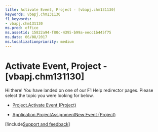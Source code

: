 ```yaml
---
title: Activate Event, Project - [vbapj.chm131130]
keywords: vbapj.chm131130
f1_keywords:
- vbapj.chm131130
ms.prod: office
ms.assetid: 15822a94-f80c-4395-b99a-eecc1b445f75
ms.date: 06/08/2017
ms.localizationpriority: medium
---
```



# Activate Event, Project - [vbapj.chm131130]

Hi there! You have landed on one of our F1 Help redirector pages. Please select the topic you were looking for below.

- [Project.Activate Event (Project)](https://msdn.microsoft.com/library/fd3b89be-ea9a-5574-be1e-01e3d042a4a1%28Office.15%29.aspx)

- [Application.ProjectAssignmentNew Event (Project)](https://msdn.microsoft.com/library/dcb4acc6-a113-1e93-5f08-e9e68b902b96%28Office.15%29.aspx)

[!include[Support and feedback](~/includes/feedback-boilerplate.md)]